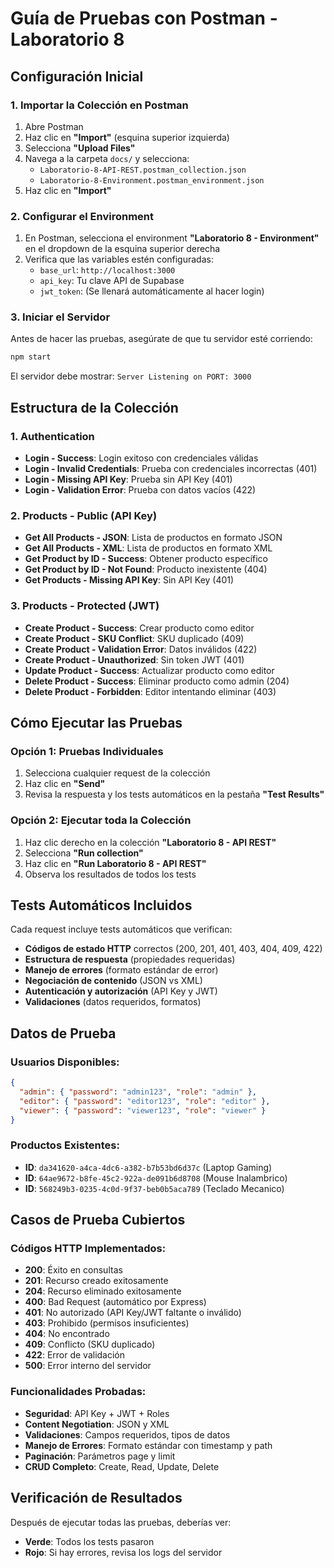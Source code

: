 # Guía de Pruebas con Postman - Laboratorio 8

## Configuración Inicial

### 1. **Importar la Colección en Postman**

1. Abre Postman
2. Haz clic en **"Import"** (esquina superior izquierda)
3. Selecciona **"Upload Files"**
4. Navega a la carpeta `docs/` y selecciona:
   - `Laboratorio-8-API-REST.postman_collection.json`
   - `Laboratorio-8-Environment.postman_environment.json`
5. Haz clic en **"Import"**

### 2. **Configurar el Environment**

1. En Postman, selecciona el environment **"Laboratorio 8 - Environment"** en el dropdown de la esquina superior derecha
2. Verifica que las variables estén configuradas:
   - `base_url`: `http://localhost:3000`
   - `api_key`: Tu clave API de Supabase
   - `jwt_token`: (Se llenará automáticamente al hacer login)

### 3. **Iniciar el Servidor**

Antes de hacer las pruebas, asegúrate de que tu servidor esté corriendo:

```bash
npm start
```

El servidor debe mostrar: `Server Listening on PORT: 3000`

## Estructura de la Colección

### 1. Authentication
- **Login - Success**: Login exitoso con credenciales válidas
- **Login - Invalid Credentials**: Prueba con credenciales incorrectas (401)
- **Login - Missing API Key**: Prueba sin API Key (401)
- **Login - Validation Error**: Prueba con datos vacíos (422)

### 2. Products - Public (API Key)
- **Get All Products - JSON**: Lista de productos en formato JSON
- **Get All Products - XML**: Lista de productos en formato XML
- **Get Product by ID - Success**: Obtener producto específico
- **Get Product by ID - Not Found**: Producto inexistente (404)
- **Get Products - Missing API Key**: Sin API Key (401)

### 3. Products - Protected (JWT)
- **Create Product - Success**: Crear producto como editor
- **Create Product - SKU Conflict**: SKU duplicado (409)
- **Create Product - Validation Error**: Datos inválidos (422)
- **Create Product - Unauthorized**: Sin token JWT (401)
- **Update Product - Success**: Actualizar producto como editor
- **Delete Product - Success**: Eliminar producto como admin (204)
- **Delete Product - Forbidden**: Editor intentando eliminar (403)

## Cómo Ejecutar las Pruebas

### **Opción 1: Pruebas Individuales**
1. Selecciona cualquier request de la colección
2. Haz clic en **"Send"**
3. Revisa la respuesta y los tests automáticos en la pestaña **"Test Results"**

### **Opción 2: Ejecutar toda la Colección**
1. Haz clic derecho en la colección **"Laboratorio 8 - API REST"**
2. Selecciona **"Run collection"**
3. Haz clic en **"Run Laboratorio 8 - API REST"**
4. Observa los resultados de todos los tests

## Tests Automáticos Incluidos

Cada request incluye tests automáticos que verifican:

- **Códigos de estado HTTP** correctos (200, 201, 401, 403, 404, 409, 422)
- **Estructura de respuesta** (propiedades requeridas)
- **Manejo de errores** (formato estándar de error)
- **Negociación de contenido** (JSON vs XML)
- **Autenticación y autorización** (API Key y JWT)
- **Validaciones** (datos requeridos, formatos)

## Datos de Prueba

### **Usuarios Disponibles:**
```json
{
  "admin": { "password": "admin123", "role": "admin" },
  "editor": { "password": "editor123", "role": "editor" },
  "viewer": { "password": "viewer123", "role": "viewer" }
}
```

### **Productos Existentes:**
- **ID**: `da341620-a4ca-4dc6-a382-b7b53bd6d37c` (Laptop Gaming)
- **ID**: `64ae9672-b8fe-45c2-922a-de091b6d8708` (Mouse Inalambrico)
- **ID**: `568249b3-0235-4c0d-9f37-beb0b5aca789` (Teclado Mecanico)

## Casos de Prueba Cubiertos

### **Códigos HTTP Implementados:**
- **200**: Éxito en consultas
- **201**: Recurso creado exitosamente
- **204**: Recurso eliminado exitosamente
- **400**: Bad Request (automático por Express)
- **401**: No autorizado (API Key/JWT faltante o inválido)
- **403**: Prohibido (permisos insuficientes)
- **404**: No encontrado
- **409**: Conflicto (SKU duplicado)
- **422**: Error de validación
- **500**: Error interno del servidor

### **Funcionalidades Probadas:**
- **Seguridad**: API Key + JWT + Roles
- **Content Negotiation**: JSON y XML
- **Validaciones**: Campos requeridos, tipos de datos
- **Manejo de Errores**: Formato estándar con timestamp y path
- **Paginación**: Parámetros page y limit
- **CRUD Completo**: Create, Read, Update, Delete

## Verificación de Resultados

Después de ejecutar todas las pruebas, deberías ver:

- **Verde**: Todos los tests pasaron
- **Rojo**: Si hay errores, revisa los logs del servidor
